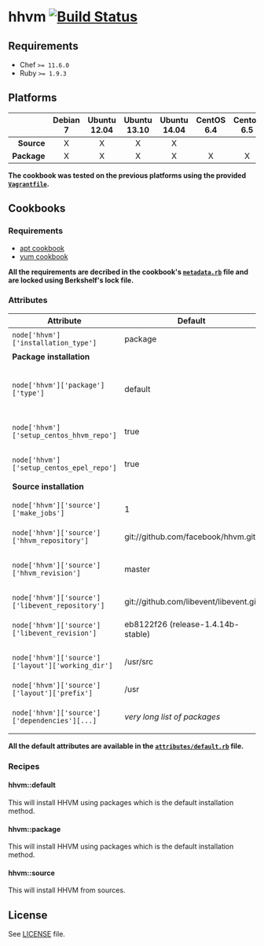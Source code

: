 # hhvm [![Build Status](https://travis-ci.org/jubianchi/hhvm-cookbook.svg?branch=master)](https://travis-ci.org/jubianchi/hhvm-cookbook)

## Requirements

* Chef `>= 11.6.0`
* Ruby `>= 1.9.3`

## Platforms

|              | Debian 7   | Ubuntu 12.04   | Ubuntu 13.10   | Ubuntu 14.04   | CentOS 6.4   | Centos 6.5   |
| -----------: | :--------: | :------------: | :------------: | :------------: | :----------: | :----------: |
| **Source**   | X          | X              | X              | X              |              |              |
| **Package**  | X          | X              | X              | X              | X            | X            |

**The cookbook was tested on the previous platforms using the provided [`Vagrantfile`](Vagrantfile).**

## Cookbooks

### Requirements

* [apt cookbook](https://github.com/opscode-cookbooks/apt)
* [yum cookbook](https://github.com/opscode-cookbooks/yum)

**All the requirements are decribed in the cookbook's [`metadata.rb`](metadata.rb) file and are locked using Berkshelf's lock file.**

### Attributes

| Attribute                                         | Default                                | Description/Values                                                          |
| ------------------------------------------------- | -------------------------------------- | --------------------------------------------------------------------------- |
| `node['hhvm']['installation_type']`               | package                                | Installation method ([`package`](#hhvmpackage) or [`source`](#hhvmsource))  |
| **Package installation**                          |                                        |                                                                             |
| `node['hhvm']['package']['type']`                 | default                                | Which HHVM package to install (one of dbg, nightly, nightly-dbg or default) |
| `node['hhvm']['setup_centos_hhvm_repo']`          | true                                   | If true, hop5.in will be installed on Centos hosts                          |
| `node['hhvm']['setup_centos_epel_repo']`          | true                                   | If true, EPEL will be installed on Centos hosts                             |
| **Source installation**                           |                                        |                                                                             |
| `node['hhvm']['source']['make_jobs']`             | 1                                      | Number of parallel jobs when running `make` commands                        |
| `node['hhvm']['source']['hhvm_repository']`       | git://github.com/facebook/hhvm.git     | HHVM git repository URL                                                     |
| `node['hhvm']['source']['hhvm_revision']`         | master                                 | Revision to checkout when installing from sources                           |
| `node['hhvm']['source']['libevent_repository']`   | git://github.com/libevent/libevent.git | libevent git repository URL                                                 |
| `node['hhvm']['source']['libevent_revision']`     | eb8122f26 (release-1.4.14b-stable)     | libevent version to checkout to build HHVM                                  |
| `node['hhvm']['source']['layout']['working_dir']` | /usr/src                               | Directory in which repositories will be cloned                              |
| `node['hhvm']['source']['layout']['prefix']`      | /usr                                   | Prefix used when building HHVM                                              |
| `node['hhvm']['source']['dependencies'][...]`     | _very long list of packages_           | List of packages to install before being able to build HHVM                 |

**All the default attributes are available in the [`attributes/default.rb`](attributes/default.rb) file.**

### Recipes

#### hhvm::default

This will install HHVM using packages which is the default installation method.

#### hhvm::package

This will install HHVM using packages which is the default installation method.

#### hhvm::source

This will install HHVM from sources.

## License

See [LICENSE](LICENSE) file.
